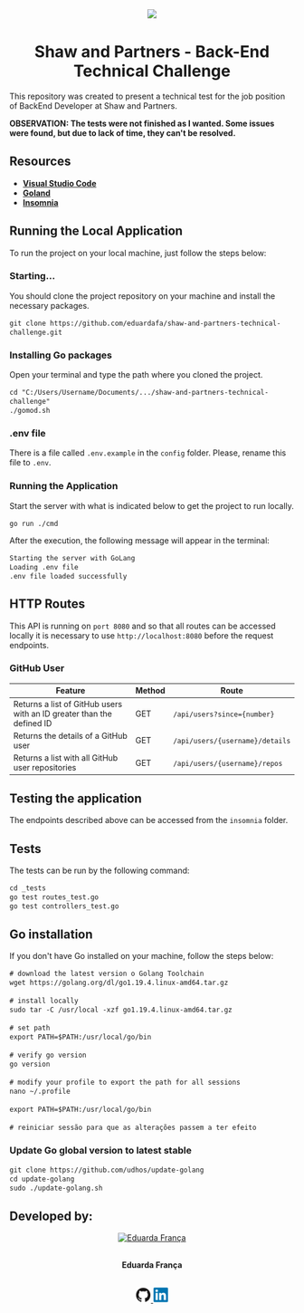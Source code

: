 <div align=center>
	<img src="https://shawandpartners.com/old/wp-content/uploads/2017/02/LOGO_FINAL_SP.png">

# Shaw and Partners - Back-End Technical Challenge
</div>

This repository was created to present a technical test for the job position of BackEnd Developer at Shaw and Partners.

**OBSERVATION: The tests were not finished as I wanted. Some issues were found, but due to lack of time, they can't be resolved.**

## Resources

* **[Visual Studio Code](https://code.visualstudio.com)**
* **[Goland](https://www.jetbrains.com/go/)**
* **[Insomnia](https://insomnia.rest/)**

## Running the Local Application
To run the project on your local machine, just follow the steps below:
### Starting...

You should clone the project repository on your machine and install the necessary packages.
```
git clone https://github.com/eduardafa/shaw-and-partners-technical-challenge.git
```

### Installing Go packages

Open your terminal and type the path where you cloned the project.

```
cd "C:/Users/Username/Documents/.../shaw-and-partners-technical-challenge"
./gomod.sh
```

### .env file

There is a file called `.env.example` in the `config` folder. Please, rename this file to `.env`.


### Running the Application
Start the server with what is indicated below to get the project to run locally.

```
go run ./cmd
```
After the execution, the following message will appear in the terminal:
```
Starting the server with GoLang
Loading .env file
.env file loaded successfully
```

## HTTP Routes

This API is running on `port 8080` and so that all routes can be accessed locally it is necessary to use `http://localhost:8080` before the request endpoints.

### GitHub User
| Feature                                                                                                                 | Method | Route                   |
|-------------------------------------------------------------------------------------------------------------------------|--------|-------------------------|
| Returns a list of GitHub users with an ID greater than the defined ID | GET    | `/api/users?since={number}` |
| Returns the details of a GitHub user | GET    | `/api/users/{username}/details` |
| Returns a list with all GitHub user repositories | GET    | `/api/users/{username}/repos` |

## Testing the application
The endpoints described above can be accessed from the `insomnia` folder.

## Tests
The tests can be run by the following command:
```
cd _tests
go test routes_test.go
go test controllers_test.go
```

## Go installation
If you don't have Go installed on your machine, follow the steps below:
```
# download the latest version o Golang Toolchain
wget https://golang.org/dl/go1.19.4.linux-amd64.tar.gz

# install locally
sudo tar -C /usr/local -xzf go1.19.4.linux-amd64.tar.gz

# set path
export PATH=$PATH:/usr/local/go/bin

# verify go version
go version

# modify your profile to export the path for all sessions
nano ~/.profile

export PATH=$PATH:/usr/local/go/bin

# reiniciar sessão para que as alterações passem a ter efeito
```

### Update Go global version to latest stable
```
git clone https://github.com/udhos/update-golang
cd update-golang
sudo ./update-golang.sh
```

## Developed by:
<div align=center>
<!--Eduarda França-->      
            <td>
                <a href="https://github.com/eduardafa">
                    <img src="https://avatars.githubusercontent.com/u/54603419?v=4" width="120px;" alt="Eduarda França" style="max-width:100%;">
                </a><br><br>
                <p><b>Eduarda França</b></p><br>
                <a href="https://github.com/eduardafa">
                    <img src="https://raw.githubusercontent.com/devicons/devicon/master/icons/github/github-original.svg" width="27px">
                </a>
                <a href="https://www.linkedin.com/in/eduardandrade">
                    <img src="https://raw.githubusercontent.com/devicons/devicon/master/icons/linkedin/linkedin-original.svg" width="27px">
                </a>
            </td>
</div>
